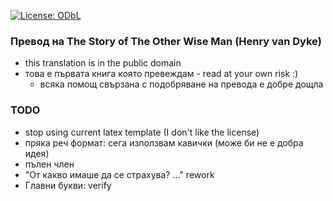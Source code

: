[![License: ODbL](https://img.shields.io/badge/License-PDDL-brightgreen.svg)](https://opendatacommons.org/licenses/pddl/)

### Превод на The Story of The Other Wise Man (Henry van Dyke)
  + this translation is in the public domain
  + това е първата книга която превеждам - read at your own risk :)
    + всяка помощ свързана с подобряване на превода е добре дощла

### TODO
  + stop using current latex template (I don't like the license)
  + пряка реч формат: сега използвам кавички (може би не е добра идея)
  + пълен член
  + "От какво имаше да се страхува? ..." rework
  + Главни букви: verify

